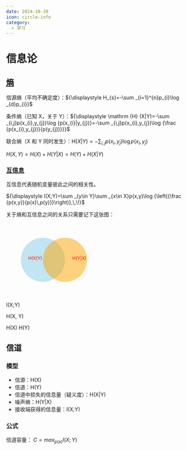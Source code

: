 ```yaml
---
date: 2024-10-30
icon: circle-info
category:
  - 学习
---
```


# 信息论

## [熵](<https://zh.wikipedia.org/wiki/熵_(%E4%BF%A1%E6%81%AF%E8%AE%BA)>)

信源熵（平均不确定度）：${\displaystyle H_{s}=-\sum _{i=1}^{n}p_{i}\log _{d}p_{i}}$

条件熵（已知 X，关于 Y）：${\displaystyle \mathrm {H} (X|Y)=-\sum _{i,j}p(x_{i},y_{j})\log {p(x_{i}|y_{j})}=-\sum _{i,j}p(x_{i},y_{j})\log {\frac {p(x_{i},y_{j})}{p(y_{j})}}}$

联合熵（X 和 Y 同时发生）：${\displaystyle \mathrm {H} (X|Y)=-\sum _{i,j}p(x_{i},y_{j})\log {p(x_{i},y_{j})}}$

$H(X,Y) = H(X) + H(Y | X) = H(Y)+ H(X |Y)$

### [互信息](https://zh.wikipedia.org/wiki/互信息)

互信息代表随机变量彼此之间的相关性。

${\displaystyle I(X;Y)=\sum _{y\in Y}\sum _{x\in X}p(x,y)\log {\left({\frac {p(x,y)}{p(x)\,p(y)}}\right)},\,\!}$

关于熵和互信息之间的关系只需要记下这张图：

<svg width="300" height="200" xmlns="http://www.w3.org/2000/svg">
  <!-- 圆 X -->
  <circle cx="100" cy="100" r="60" fill="skyblue" fill-opacity="0.5" />
  <text x="60" y="100" font-size="12" fill="red">H(X|Y)</text>
  
  <!-- 圆 Y -->
  <circle cx="160" cy="100" r="60" fill="orange" fill-opacity="0.5" />
  <text x="180" y="100" font-size="12" fill="red">H(Y|X)</text>
  
  <!-- 重叠区域 I(X; Y) -->
  <text x="125" y="100" font-size="12" fill="red">I(X;Y)</text>
  
  <!-- 联合熵 H(X, Y) -->
  <text x="120" y="40" font-size="12" fill="red">H(X, Y)</text>
  
  <!-- 条件熵 H(X|Y) 和 H(Y|X) -->
  <text x="50" y="150" font-size="12" fill="red">H(X)</text>
  <text x="180" y="150" font-size="12" fill="red">H(Y)</text>
</svg>

## 信道

### 模型

- 信源：H(X)
- 信道：H(Y)
- 信道中损失的信息量（疑义度）：H(X|Y)
- 噪声熵：H(Y|X)
- 接收端获得的信息量：I(X;Y)

### 公式

信道容量：${\displaystyle \ C=max _{p(x)}I(X;Y)}$